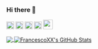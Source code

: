 ### Hi there 👋
[<img src='https://cdn.jsdelivr.net/npm/simple-icons@3.0.1/icons/linkedin.svg' alt='linkedin' height='20'>](https://www.linkedin.com/in/francesco-ciulla-roma/) [<img src='https://cdn.jsdelivr.net/npm/simple-icons@3.0.1/icons/instagram.svg' alt='instagram' height='20'>](https://www.instagram.com/francescociullaroma/) [<img src='https://cdn.jsdelivr.net/npm/simple-icons@3.0.1/icons/twitter.svg' alt='twitter' height='20'>](https://twitter.com/FrancescoCiull4) [<img src='https://cdn.jsdelivr.net/npm/simple-icons@3.0.1/icons/icloud.svg' alt='website' height='20'>](http://www.francescociulla.com/) [<img src='https://cdn.jsdelivr.net/npm/simple-icons@3.0.1/icons/dev-dot-to.svg' alt='website' height='25'>](http://www.francescociulla.com/)



<a href="https://github.com/FrancescoXX/FrancescoXX">
  <img align="center" src="https://github-readme-stats.vercel.app/api/top-langs/?username=FrancescoXX&hide=java,html&title_color=ffffff&text_color=c9cacc&icon_color=2bbc8a&bg_color=1d1f21" />
</a>
<a href="https://github.com/FrancescoXX/FrancescoXX">
  <img align="center" src="https://github-readme-stats.vercel.app/api?username=FrancescoXX&show_icons=true&line_height=27&count_private=true&title_color=ffffff&text_color=c9cacc&icon_color=2bbc8a&bg_color=1d1f21" alt="FrancescoXX's GitHub Stats" />
</a>

<!--
**FrancescoXX/FrancescoXX** is a ✨ _special_ ✨ repository because its `README.md` (this file) appears on your GitHub profile.

Here are some ideas to get you started:

- 🔭 I’m currently working on ...
- 🌱 I’m currently learning ...
- 👯 I’m looking to collaborate on ...
- 🤔 I’m looking for help with ...
- 💬 Ask me about ...
- 📫 How to reach me: ...
- 😄 Pronouns: ...
- ⚡ Fun fact: ...
-->

